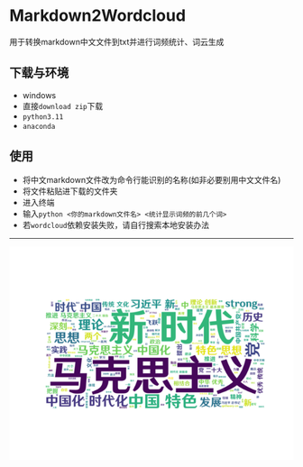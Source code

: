# Markdown2Wordcloud
用于转换markdown中文文件到txt并进行词频统计、词云生成
## 下载与环境
- windows
- 直接```download zip```下载
- ```python3.11```
- ```anaconda```
## 使用
- 将中文markdown文件改为命令行能识别的名称(如非必要别用中文文件名)
- 将文件粘贴进下载的文件夹
- 进入终端
- 输入```python <你的markdown文件名> <统计显示词频的前几个词>```
- 若```wordcloud```依赖安装失败，请自行搜索本地安装办法
---
![预期结果](开辟.png)
